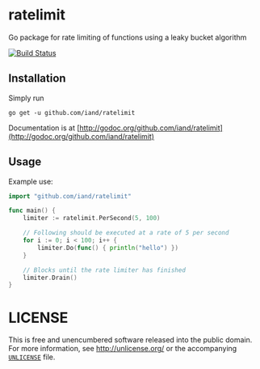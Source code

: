 ratelimit
=========

Go package for rate limiting of functions using a leaky bucket algorithm

[![Build Status](https://travis-ci.org/iand/pgen.svg?branch=master)](https://travis-ci.org/iand/pgen)

## Installation

Simply run

    go get -u github.com/iand/ratelimit

Documentation is at [http://godoc.org/github.com/iand/ratelimit](http://godoc.org/github.com/iand/ratelimit)

## Usage

Example use:

```go
import "github.com/iand/ratelimit"

func main() {
	limiter := ratelimit.PerSecond(5, 100)

	// Following should be executed at a rate of 5 per second
	for i := 0; i < 100; i++ {
		limiter.Do(func() { println("hello") })
	}

	// Blocks until the rate limiter has finished
	limiter.Drain()
}
```

LICENSE
=======
This is free and unencumbered software released into the public domain. For more
information, see <http://unlicense.org/> or the accompanying [`UNLICENSE`](UNLICENSE) file.
